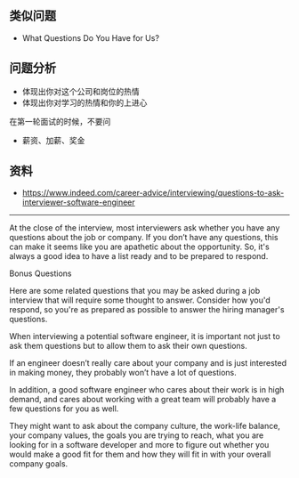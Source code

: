 ## 类似问题
* What Questions Do You Have for Us?

## 问题分析

- 体现出你对这个公司和岗位的热情
- 体现出你对学习的热情和你的上进心



在第一轮面试的时候，不要问
- 薪资、加薪、奖金




## 资料

- https://www.indeed.com/career-advice/interviewing/questions-to-ask-interviewer-software-engineer
---



At the close of the interview, most interviewers ask whether you have any questions about the job or company. If you don’t have any questions, this can make it seems like you are apathetic about the opportunity. So, it's always a good idea to have a list ready and to be prepared to respond.

Bonus Questions

Here are some related questions that you may be asked during a job interview that will require some thought to answer. Consider how you'd respond, so you're as prepared as possible to answer the hiring manager's questions.





When interviewing a potential software engineer, it is important not just to ask them questions but to allow them to ask their own questions.

If an engineer doesn’t really care about your company and is just interested in making money, they probably won’t have a lot of questions.

In addition, a good software engineer who cares about their work is in high demand, and cares about working with a great team will probably have a few questions for you as well. 

They might want to ask about the company culture, the work-life balance, your company values, the goals you are trying to reach, what you are looking for in a software developer and more to figure out whether you would make a good fit for them and how they will fit in with your overall company goals.
